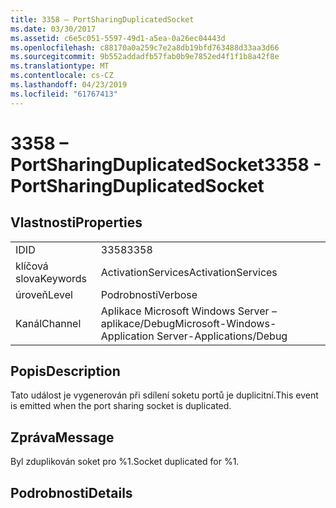 ```yaml
---
title: 3358 – PortSharingDuplicatedSocket
ms.date: 03/30/2017
ms.assetid: c6e5c051-5597-49d1-a5ea-0a26ec04443d
ms.openlocfilehash: c88170a0a259c7e2a8db19bfd763488d33aa3d66
ms.sourcegitcommit: 9b552addadfb57fab0b9e7852ed4f1f1b8a42f8e
ms.translationtype: MT
ms.contentlocale: cs-CZ
ms.lasthandoff: 04/23/2019
ms.locfileid: "61767413"
---
```

# <a name="3358---portsharingduplicatedsocket"></a><span data-ttu-id="8f59f-102">3358 – PortSharingDuplicatedSocket</span><span class="sxs-lookup"><span data-stu-id="8f59f-102">3358 - PortSharingDuplicatedSocket</span></span>
## <a name="properties"></a><span data-ttu-id="8f59f-103">Vlastnosti</span><span class="sxs-lookup"><span data-stu-id="8f59f-103">Properties</span></span>  
  
|||  
|-|-|  
|<span data-ttu-id="8f59f-104">ID</span><span class="sxs-lookup"><span data-stu-id="8f59f-104">ID</span></span>|<span data-ttu-id="8f59f-105">3358</span><span class="sxs-lookup"><span data-stu-id="8f59f-105">3358</span></span>|  
|<span data-ttu-id="8f59f-106">klíčová slova</span><span class="sxs-lookup"><span data-stu-id="8f59f-106">Keywords</span></span>|<span data-ttu-id="8f59f-107">ActivationServices</span><span class="sxs-lookup"><span data-stu-id="8f59f-107">ActivationServices</span></span>|  
|<span data-ttu-id="8f59f-108">úroveň</span><span class="sxs-lookup"><span data-stu-id="8f59f-108">Level</span></span>|<span data-ttu-id="8f59f-109">Podrobnosti</span><span class="sxs-lookup"><span data-stu-id="8f59f-109">Verbose</span></span>|  
|<span data-ttu-id="8f59f-110">Kanál</span><span class="sxs-lookup"><span data-stu-id="8f59f-110">Channel</span></span>|<span data-ttu-id="8f59f-111">Aplikace Microsoft Windows Server – aplikace/Debug</span><span class="sxs-lookup"><span data-stu-id="8f59f-111">Microsoft-Windows-Application Server-Applications/Debug</span></span>|  
  
## <a name="description"></a><span data-ttu-id="8f59f-112">Popis</span><span class="sxs-lookup"><span data-stu-id="8f59f-112">Description</span></span>  
 <span data-ttu-id="8f59f-113">Tato událost je vygenerován při sdílení soketu portů je duplicitní.</span><span class="sxs-lookup"><span data-stu-id="8f59f-113">This event is emitted when the port sharing socket is duplicated.</span></span>  
  
## <a name="message"></a><span data-ttu-id="8f59f-114">Zpráva</span><span class="sxs-lookup"><span data-stu-id="8f59f-114">Message</span></span>  
 <span data-ttu-id="8f59f-115">Byl zduplikován soket pro %1.</span><span class="sxs-lookup"><span data-stu-id="8f59f-115">Socket duplicated for %1.</span></span>  
  
## <a name="details"></a><span data-ttu-id="8f59f-116">Podrobnosti</span><span class="sxs-lookup"><span data-stu-id="8f59f-116">Details</span></span>
